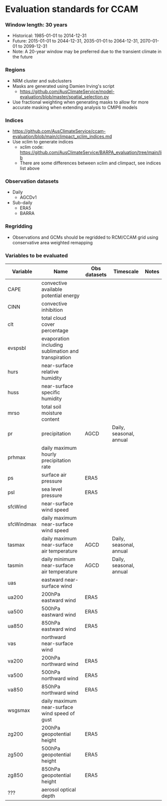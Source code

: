# Evaluation standards for CCAM

### Window length: 30 years
  - Historical: 1985-01-01 to 2014-12-31
  - Future: 2015-01-01 to 2044-12-31, 2035-01-01 to 2064-12-31, 2070-01-01 to 2099-12-31
  - Note: A 20-year window may be preferred due to the transient climate in the future

### Regions
  - NRM cluster and subclusters
  - Masks are generated using Damien Irving's script
    - https://github.com/AusClimateService/model-evaluation/blob/master/spatial_selection.py
  - Use fractional weighting when generating masks to allow for more accurate masking when extending analysis to CMIP6 models

### Indices
  - https://github.com/AusClimateService/ccam-evaluation/blob/main/climpact_xclim_indices.md
  - Use xclim to generate indices
    - xclim code: https://github.com/AusClimateService/BARPA_evaluation/tree/main/lib
    - There are some differences between xclim and climpact, see indices list above

### Observation datasets
  - Daily
    - AGCDv1
  - Sub-daily
    - ERA5
    - BARRA

### Regridding
  - Observations and GCMs should be regridded to RCM/CCAM grid using conservative area weighted remapping

### Variables to be evaluated
| Variable   | Name                                                | Obs datasets | Timescale               | Notes |
|------------|-----------------------------------------------------|--------------|-------------------------|-------|
| CAPE       | convective available potential energy               |              |                         |       |
| CINN       | convective inhibition                               |              |                         |       |
| clt        | total cloud cover percentage                        |              |                         |       |
| evspsbl    | evaporation including sublimation and transpiration |              |                         |       |
| hurs       | near-surface relative humidity                      |              |                         |       |
| huss       | near-surface specific humidity                      |              |                         |       |
| mrso       | total soil moisture content                         |              |                         |       |
| pr         | precipitation                                       | AGCD         | Daily, seasonal, annual |       |
| prhmax     | daily maximum hourly precipitation rate             |              |                         |       |
| ps         | surface air pressure                                | ERA5         |                         |       |
| psl        | sea level pressure                                  | ERA5         |                         |       |
| sfcWind    | near-surface wind speed                             |              |                         |       |
| sfcWindmax | daily maximum near-surface wind speed               |              |                         |       |
| tasmax     | daily maximum near-surface air temperature          | AGCD         | Daily, seasonal, annual |       |
| tasmin     | daily minimum near-surface air temperature          | AGCD         | Daily, seasonal, annual |       |
| uas        | eastward near-surface wind                          |              |                         |       |
| ua200      | 200hPa eastward wind                                | ERA5         |                         |       |
| ua500      | 500hPa eastward wind                                | ERA5         |                         |       |
| ua850      | 850hPa eastward wind                                | ERA5         |                         |       |
| vas        | northward near-surface wind                         |              |                         |       |
| va200      | 200hPa northward wind                               | ERA5         |                         |       |
| va500      | 500hPa northward wind                               | ERA5         |                         |       |
| va850      | 850hPa northward wind                               | ERA5         |                         |       |
| wsgsmax    | daily maximum near-surface wind speed of gust       |              |                         |       |
| zg200      | 200hPa geopotential height                          | ERA5         |                         |       |
| zg500      | 500hPa geopotential height                          | ERA5         |                         |       |
| zg850      | 850hPa geopotential height                          | ERA5         |                         |       |
| ???        | aerosol optical depth                               |              |                         |       |
